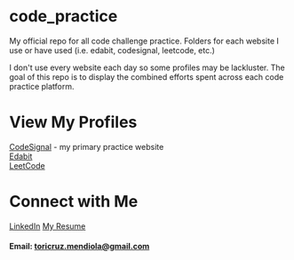 # code_practice
My official repo for all code challenge practice. Folders for each website I use or have used (i.e. edabit, codesignal, leetcode, etc.)

I don't use every website each day so some profiles may be lackluster. The goal of this repo is to display the combined efforts spent across each code practice platform.

# View My Profiles
[CodeSignal](https://app.codesignal.com/profile/toricruz_m) - my primary practice website <br>
[Edabit](https://edabit.com/user/rAaxG3eQuXvvYh8xF) <br>
[LeetCode](https://leetcode.com/mtoricruz/) <br>

# Connect with Me
[LinkedIn](https://www.linkedin.com/in/toricruz-mendiola/)
[My Resume](https://docs.google.com/document/d/1pD91b1BoVZxIngHFtgyhrlNq93962RvsRVuyT5UKOhs/edit?usp=sharing)
#### Email: toricruz.mendiola@gmail.com
